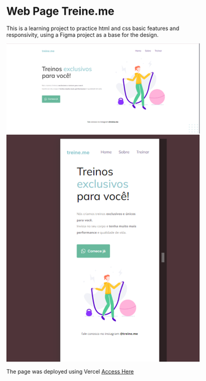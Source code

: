 # Web Page Treine.me

This is a learning project to practice html and css basic features and responsivity, using a Figma project as a base for the design.

![Project Screenshot](.github/print.png)
![Project Screenshot](.github/print2.png)

The page was deployed using Vercel [Access Here](https://treineme-sable.vercel.app/)
